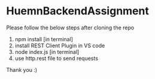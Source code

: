 # HuemnBackendAssignment

Please follow the below steps after cloning the repo

1. npm install [in terminal]
2. install REST Client Plugin in VS code
3. node index.js [in terminal]
4. use http.rest file to send requests

Thank you :)
